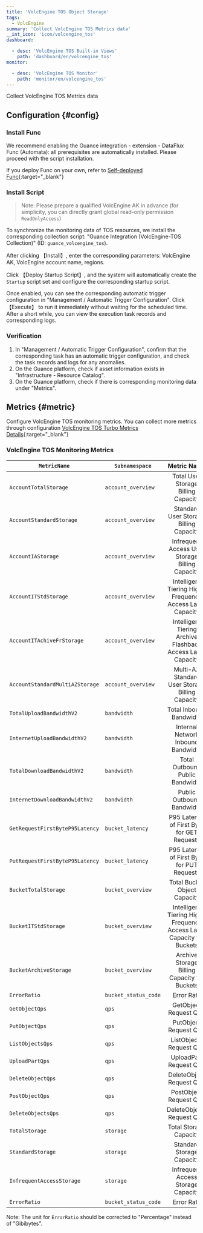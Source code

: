 ```yaml
---
title: 'VolcEngine TOS Object Storage'
tags: 
  - VolcEngine
summary: 'Collect VolcEngine TOS Metrics data'
__int_icon: 'icon/volcengine_tos'
dashboard:

  - desc: 'VolcEngine TOS Built-in Views'
    path: 'dashboard/en/volcengine_tos'
monitor:

  - desc: 'VolcEngine TOS Monitor'
    path: 'monitor/en/volcengine_tos'
---
```


Collect VolcEngine TOS Metrics data

## Configuration {#config}

### Install Func

We recommend enabling the Guance integration - extension - DataFlux Func (Automata): all prerequisites are automatically installed. Please proceed with the script installation.

If you deploy Func on your own, refer to [Self-deployed Func](https://func.guance.com/doc/script-market-guance-integration/){:target="_blank"}

### Install Script

> Note: Please prepare a qualified VolcEngine AK in advance (for simplicity, you can directly grant global read-only permission `ReadOnlyAccess`)

To synchronize the monitoring data of TOS resources, we install the corresponding collection script: "Guance Integration (VolcEngine-TOS Collection)" (ID: `guance_volcengine_tos`).

After clicking 【Install】, enter the corresponding parameters: VolcEngine AK, VolcEngine account name, regions.

Click 【Deploy Startup Script】, and the system will automatically create the `Startup` script set and configure the corresponding startup script.

Once enabled, you can see the corresponding automatic trigger configuration in "Management / Automatic Trigger Configuration". Click 【Execute】 to run it immediately without waiting for the scheduled time. After a short while, you can view the execution task records and corresponding logs.

### Verification

1. In "Management / Automatic Trigger Configuration", confirm that the corresponding task has an automatic trigger configuration, and check the task records and logs for any anomalies.
2. On the Guance platform, check if asset information exists in "Infrastructure - Resource Catalog".
3. On the Guance platform, check if there is corresponding monitoring data under "Metrics".

## Metrics {#metric}

Configure VolcEngine TOS monitoring metrics. You can collect more metrics through configuration [VolcEngine TOS Turbo Metrics Details](https://console.volcengine.com/cloud_monitor/docs?namespace=VCM_TOS){:target="_blank"}

### VolcEngine TOS Monitoring Metrics

|`MetricName` |`Subnamespace` |Metric Name | MetricUnit | Dimension|
| ----------- |---------------| :----: |:--------:  |:-------: |
| `AccountTotalStorage` | `account_overview` | Total User Storage Billing Capacity | Gibibytes | - |
| `AccountStandardStorage` | `account_overview` | Standard User Storage Billing Capacity | Gibibytes | - |
| `AccountIAStorage` | `account_overview` | Infrequent Access User Storage Billing Capacity | Gibibytes | - |
| `AccountITStdStorage` | `account_overview` | Intelligent Tiering High-Frequency Access Layer Capacity | Gibibytes | - |
| `AccountITAchiveFrStorage` | `account_overview` | Intelligent Tiering Archive Flashback Access Layer Capacity | Gibibytes | - |
| `AccountStandardMultiAZStorage` | `account_overview` | Multi-AZ Standard User Storage Billing Capacity | Gibibytes | - |
| `TotalUploadBandwidthV2` | `bandwidth` | Total Inbound Bandwidth | Megabytes/Second | ResourceID |
| `InternetUploadBandwidthV2` | `bandwidth` | Internal Network Inbound Bandwidth | Megabytes/Second | ResourceID |
| `TotalDownloadBandwidthV2` | `bandwidth` | Total Outbound Public Bandwidth | Megabytes/Second | ResourceID |
| `InternetDownloadBandwidthV2` | `bandwidth` | Public Outbound Bandwidth | Megabits/Second | ResourceID |
| `GetRequestFirstByteP95Latency` | `bucket_latency` | P95 Latency of First Byte for GET Requests | Millisecond | ResourceID |
| `PutRequestFirstByteP95Latency` | `bucket_latency` | P95 Latency of First Byte for PUT Requests | Millisecond | ResourceID |
| `BucketTotalStorage` | `bucket_overview` | Total Bucket Object Capacity | Gibibytes | ResourceID |
| `BucketITStdStorage` | `bucket_overview` | Intelligent Tiering High-Frequency Access Layer Capacity for Buckets | Gibibytes | ResourceID |
| `BucketArchiveStorage` | `bucket_overview` | Archive Storage Billing Capacity for Buckets | Gibibytes | ResourceID |
| `ErrorRatio` | `bucket_status_code` | Error Rate | Percentage | ResourceID |
| `GetObjectQps` | `qps` | GetObject Request QPS | Requests/Second | ResourceID |
| `PutObjectQps` | `qps` | PutObject Request QPS | Requests/Second | ResourceID |
| `ListObjectsQps` | `qps` | ListObjects Request QPS | Requests/Second | ResourceID |
| `UploadPartQps` | `qps` | UploadPart Request QPS | Requests/Second | ResourceID |
| `DeleteObjectQps` | `qps` | DeleteObject Request QPS | Requests/Second | ResourceID |
| `PostObjectQps` | `qps` | PostObject Request QPS | Requests/Second | ResourceID |
| `DeleteObjectsQps` | `qps` | DeleteObjects Request QPS | Requests/Second | ResourceID |
| `TotalStorage` | `storage` | Total Storage Capacity | Gibibytes | ResourceID |
| `StandardStorage` | `storage` | Standard Storage Capacity | Gibibytes | ResourceID |
| `InfrequentAccessStorage` | `storage` | Infrequent Access Storage Capacity | Gibibytes | ResourceID |
| `ErrorRatio` | `bucket_status_code` | Error Rate | Percentage | ResourceID |

Note: The unit for `ErrorRatio` should be corrected to "Percentage" instead of "Gibibytes".
